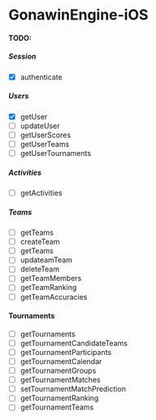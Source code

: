 # GonawinEngine-iOS

#### TODO:

##### Session
- [x] authenticate

##### Users
- [x] getUser
- [ ] updateUser
- [ ] getUserScores
- [ ] getUserTeams
- [ ] getUserTournaments

##### Activities
- [ ] getActivities

##### Teams
- [ ] getTeams
- [ ] createTeam
- [ ] getTeams
- [ ] updateamTeam
- [ ] deleteTeam
- [ ] getTeamMembers
- [ ] getTeamRanking
- [ ] getTeamAccuracies

#### Tournaments
- [ ] getTournaments
- [ ] getTournamentCandidateTeams
- [ ] getTournamentParticipants
- [ ] getTournamentCalendar
- [ ] getTournamentGroups
- [ ] getTournamentMatches
- [ ] setTournamentMatchPrediction
- [ ] getTournamentRanking
- [ ] getTournamentTeams

